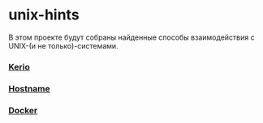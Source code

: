 # unix-hints

В этом проекте будут собраны найденные способы взаимодействия с UNIX-(и не только)-системами.

### [Kerio](kerio.md)

### [Hostname](hostname.md)

### [Docker](docker.md)